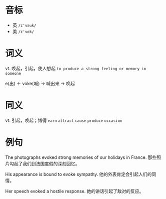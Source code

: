 # 音标

- 英 `/ɪ'vəuk/`
- 美 `/ɪ'vok/`

# 词义

vt. 唤起，引起，使人想起
`to produce a strong feeling or memory in someone`



e(出) ＋ voke(喊) → 喊出来 → 唤起

# 同义

vt. 引起，唤起；博得
`earn` `attract` `cause` `produce` `occasion`

# 例句

The photographs evoked strong memories of our holidays in France.
那些照片勾起了我们到法国度假的深刻回忆。

His appearance is bound to evoke sympathy.
他的外表肯定会引起人们的同情。

Her speech evoked a hostile response.
她的讲话引起了敌对的反应。


